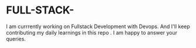 # FULL-STACK-

I am currrently working on Fullstack Development with Devops. And I'll keep contributing my daily learnings in this repo . I am happy to answer your queries. 
